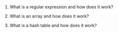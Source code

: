 1. What is a regular expression and how does it work?



2. What is an array and how does it work?

3. What is a hash table and how does it work?